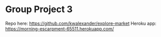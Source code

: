 # Group Project 3
Repo here: https://github.com/kwalexander/explore-market
Heroku app:  https://morning-escarpment-65511.herokuapp.com/ 
